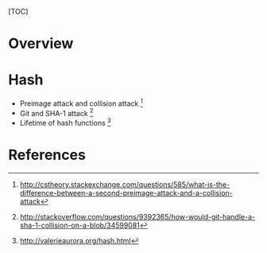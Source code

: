 [TOC]

# Overview

# Hash

- Preimage attack and collision attack [^preimage-collision]
- Git and SHA-1 attack [^git-sha1]
- Lifetime of hash functions [^lifetime]

# References

[^preimage-collision]: http://cstheory.stackexchange.com/questions/585/what-is-the-difference-between-a-second-preimage-attack-and-a-collision-attack
[^git-sha1]: http://stackoverflow.com/questions/9392365/how-would-git-handle-a-sha-1-collision-on-a-blob/34599081
[^lifetime]: http://valerieaurora.org/hash.html
